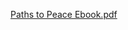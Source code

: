 [Paths to Peace Ebook.pdf](https://github.com/louisglee/Paths-to-Peace/files/6911325/Paths.to.Peace.Ebook.pdf)
